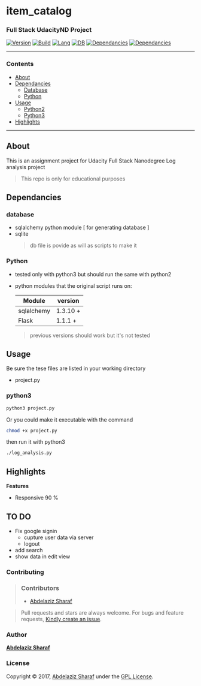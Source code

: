 # item_catalog

### Full Stack UdacityND Project

[![Version](https://img.shields.io/badge/Version-1.0.0-green.svg)](https://github.com/AbdelazizSharaf001/item_catalog)
[![Build](https://img.shields.io/badge/Build-Stable-darkgreen.svg)](https://github.com/AbdelazizSharaf001/item_catalog)
[![Lang](https://img.shields.io/badge/Lang-Python-darkblue.svg)](https://github.com/AbdelazizSharaf001/item_catalog)
[![DB](https://img.shields.io/badge/DB-sqlite-blue.svg)](https://github.com/AbdelazizSharaf001/item_catalog)
[![Dependancies](https://img.shields.io/badge/Dependancies-002-darkcyan.svg)](#Dependancies)
[![Dependancies](https://img.shields.io/badge/License-GPL%203.0-black.svg)](https://github.com/AbdelazizSharaf001/item_catalog/blob/master/LICENSE)

---

### Contents

- [About](#about)
- [Dependancies](#dependancies)
  * [Database](#database)
  * [Python](#python)
- [Usage](#usage)
  * [Python2](#python2)
  * [Python3](#python3)
- [Highlights](#highlights)

---
## About

This is an assignment project for Udacity Full Stack Nanodegree Log analysis project

> This repo is only for educational purposes

## Dependancies

### database
  - sqlalchemy python module [ for generating database ]
  - sqlite
    > db file is povide as will as scripts to make it
    
### Python
  - tested only with python3 but should run the same with python2
  - python modules that the original script runs on:

      Module | version
    ---------|---------
    sqlalchemy | 1.3.10 +
    Flask | 1.1.1 +

    > previous versions should work but it's not tested

## Usage

Be sure the tese files are listed in your working directory

* project.py


### python3
```bash
python3 project.py
```

Or you could make it executable with the command 
```bash
chmod +x project.py
```

then run it with python3
```bash
./log_analysis.py
```

## Highlights

**Features**

* Responsive 90 %

## TO DO
  * Fix google signin
    - cupture user data via server
    - logout
  * add search
  * show data in edit view

### Contributing

> ### Contributors
> * [Abdelaziz Sharaf](https://github.com/AbdelazizSharaf001)

> Pull requests and stars are always welcome. For bugs and feature requests, [Kindly create an issue](../../issues/new).

### Author

**[Abdelaziz Sharaf](https://github.com/AbdelazizSharaf001)**

### License

Copyright © 2017, [Abdelaziz Sharaf](https://github.com/AbdelazizSharaf001) under the [GPL License](LICENSE).
